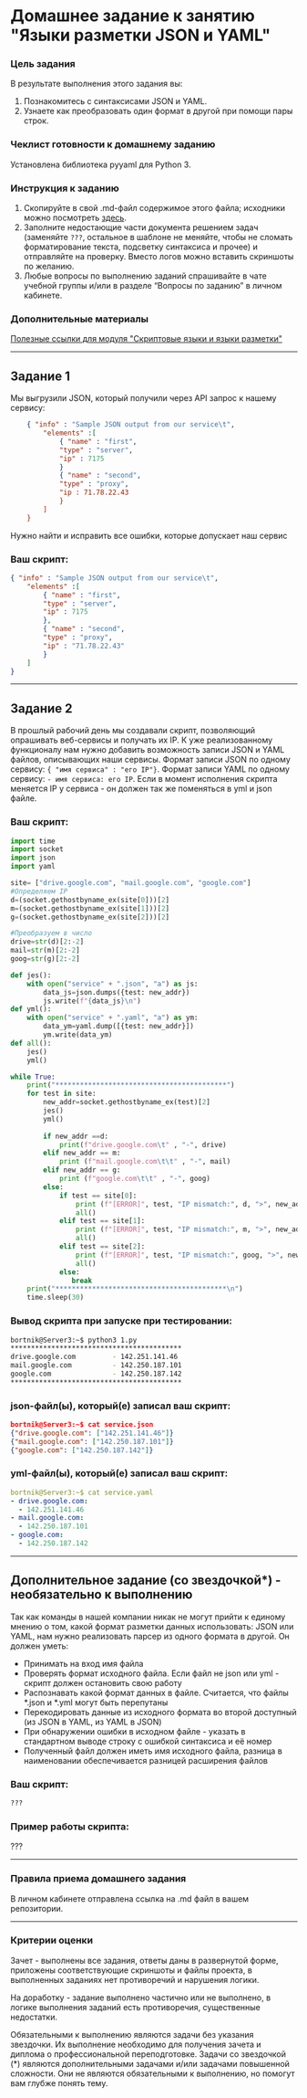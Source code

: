 # Домашнее задание к занятию "Языки разметки JSON и YAML"

### Цель задания

В результате выполнения этого задания вы:

1. Познакомитесь с синтаксисами JSON и YAML.
2. Узнаете как преобразовать один формат в другой при помощи пары строк.

### Чеклист готовности к домашнему заданию

Установлена библиотека pyyaml для Python 3.

### Инструкция к заданию 

1. Скопируйте в свой .md-файл содержимое этого файла; исходники можно посмотреть [здесь](https://raw.githubusercontent.com/netology-code/sysadm-homeworks/devsys10/04-script-03-yaml/README.md).
2. Заполните недостающие части документа решением задач (заменяйте `???`, остальное в шаблоне не меняйте, чтобы не сломать форматирование текста, подсветку синтаксиса и прочее) и отправляйте на проверку. Вместо логов можно вставить скриншоты по желанию.
3. Любые вопросы по выполнению заданий спрашивайте в чате учебной группы и/или в разделе “Вопросы по заданию” в личном кабинете.

### Дополнительные материалы

[Полезные ссылки для модуля "Скриптовые языки и языки разметки"](https://github.com/netology-code/sysadm-homeworks/tree/devsys10/04-script-03-yaml/additional-info)

------

## Задание 1

Мы выгрузили JSON, который получили через API запрос к нашему сервису:

```json
    { "info" : "Sample JSON output from our service\t",
        "elements" :[
            { "name" : "first",
            "type" : "server",
            "ip" : 7175 
            }
            { "name" : "second",
            "type" : "proxy",
            "ip : 71.78.22.43
            }
        ]
    }
```
  Нужно найти и исправить все ошибки, которые допускает наш сервис

### Ваш скрипт:
```json
{ "info" : "Sample JSON output from our service\t",
    "elements" :[
        { "name" : "first",
        "type" : "server",
        "ip" : 7175 
        },
        { "name" : "second",
        "type" : "proxy",
        "ip" : "71.78.22.43"
        }
    ]
}
```

---

## Задание 2

В прошлый рабочий день мы создавали скрипт, позволяющий опрашивать веб-сервисы и получать их IP. К уже реализованному функционалу нам нужно добавить возможность записи JSON и YAML файлов, описывающих наши сервисы. Формат записи JSON по одному сервису: `{ "имя сервиса" : "его IP"}`. Формат записи YAML по одному сервису: `- имя сервиса: его IP`. Если в момент исполнения скрипта меняется IP у сервиса - он должен так же поменяться в yml и json файле.

### Ваш скрипт:
```python
import time
import socket
import json
import yaml

site= ["drive.google.com", "mail.google.com", "google.com"]
#Определяем IP 
d=(socket.gethostbyname_ex(site[0]))[2]
m=(socket.gethostbyname_ex(site[1]))[2]
g=(socket.gethostbyname_ex(site[2]))[2]

#Преобразуем в число
drive=str(d)[2:-2]
mail=str(m)[2:-2]
goog=str(g)[2:-2]

def jes():
    with open("service" + ".json", "a") as js:
        data_js=json.dumps({test: new_addr})
        js.write(f"{data_js}\n") 
def yml():
    with open("service" + ".yaml", "a") as ym:
        data_ym=yaml.dump([{test: new_addr}])
        ym.write(data_ym)
def all():
    jes()
    yml()

while True:
    print("******************************************")
    for test in site:
        new_addr=socket.gethostbyname_ex(test)[2]
        jes()
        yml()
        
        if new_addr ==d:
            print(f"drive.google.com\t" , "-", drive)
        elif new_addr == m:
            print (f"mail.google.com\t\t" , "-", mail)
        elif new_addr == g:
            print (f"google.com\t\t" , "-", goog)
        else:
            if test == site[0]:
                print (f"[ERROR]", test, "IP mismatch:", d, ">", new_addr[0])
                all() 
            elif test == site[1]:
                print (f"[ERROR]", test, "IP mismatch:", m, ">", new_addr[0])
                all()
            elif test == site[2]:
                print (f"[ERROR]", test, "IP mismatch:", goog, ">", new_addr[0])
                all()
            else:
               break
    print("******************************************\n")
    time.sleep(30)
```

### Вывод скрипта при запуске при тестировании:
```bash
bortnik@Server3:~$ python3 1.py
******************************************
drive.google.com         - 142.251.141.46
mail.google.com          - 142.250.187.101
google.com               - 142.250.187.142
******************************************
```

### json-файл(ы), который(е) записал ваш скрипт:
```json
bortnik@Server3:~$ cat service.json
{"drive.google.com": ["142.251.141.46"]}
{"mail.google.com": ["142.250.187.101"]}
{"google.com": ["142.250.187.142"]}
```

### yml-файл(ы), который(е) записал ваш скрипт:
```yaml
bortnik@Server3:~$ cat service.yaml
- drive.google.com:
  - 142.251.141.46
- mail.google.com:
  - 142.250.187.101
- google.com:
  - 142.250.187.142
```

---

## Дополнительное задание (со звездочкой*) - необязательно к выполнению

Так как команды в нашей компании никак не могут прийти к единому мнению о том, какой формат разметки данных использовать: JSON или YAML, нам нужно реализовать парсер из одного формата в другой. Он должен уметь:
   * Принимать на вход имя файла
   * Проверять формат исходного файла. Если файл не json или yml - скрипт должен остановить свою работу
   * Распознавать какой формат данных в файле. Считается, что файлы *.json и *.yml могут быть перепутаны
   * Перекодировать данные из исходного формата во второй доступный (из JSON в YAML, из YAML в JSON)
   * При обнаружении ошибки в исходном файле - указать в стандартном выводе строку с ошибкой синтаксиса и её номер
   * Полученный файл должен иметь имя исходного файла, разница в наименовании обеспечивается разницей расширения файлов

### Ваш скрипт:
```python
???
```

### Пример работы скрипта:
???

----

### Правила приема домашнего задания

В личном кабинете отправлена ссылка на .md файл в вашем репозитории.

-----

### Критерии оценки

Зачет - выполнены все задания, ответы даны в развернутой форме, приложены соответствующие скриншоты и файлы проекта, в выполненных заданиях нет противоречий и нарушения логики.

На доработку - задание выполнено частично или не выполнено, в логике выполнения заданий есть противоречия, существенные недостатки. 
 
Обязательными к выполнению являются задачи без указания звездочки. Их выполнение необходимо для получения зачета и диплома о профессиональной переподготовке.
Задачи со звездочкой (*) являются дополнительными задачами и/или задачами повышенной сложности. Они не являются обязательными к выполнению, но помогут вам глубже понять тему.
